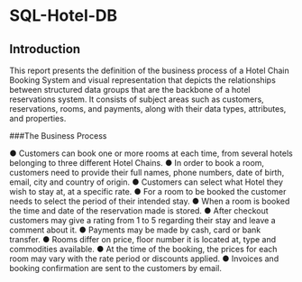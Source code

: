 # SQL-Hotel-DB

## Introduction
This report presents the definition of the business process of a Hotel Chain Booking System and
visual representation that depicts the relationships between structured data groups that are the
backbone of a hotel reservations system. It consists of subject areas such as customers,
reservations, rooms, and payments, along with their data types, attributes, and properties.

###The Business Process

● Customers can book one or more rooms at each time, from several hotels belonging to
three different Hotel Chains.
● In order to book a room, customers need to provide their full names, phone numbers, date
of birth, email, city and country of origin.
● Customers can select what Hotel they wish to stay at, at a specific rate.
● For a room to be booked the customer needs to select the period of their intended stay.
● When a room is booked the time and date of the reservation made is stored.
● After checkout customers may give a rating from 1 to 5 regarding their stay and leave a
comment about it.
● Payments may be made by cash, card or bank transfer.
● Rooms differ on price, floor number it is located at, type and commodities available.
● At the time of the booking, the prices for each room may vary with the rate period or
discounts applied.
● Invoices and booking confirmation are sent to the customers by email.
